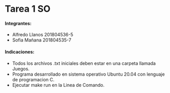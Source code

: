 # Tarea 1 SO

#### Integrantes: 
- Alfredo Llanos 201804536-5
- Sofia Mañana 201804535-7

#### Indicaciones:

- Todos los archivos .txt iniciales deben estar en una carpeta llamada Juegos.
- Programa desarrollado en sistema operativo Ubuntu 20.04 con lenguaje de programacion C.
- Ejecutar make run en la Linea de Comando.
